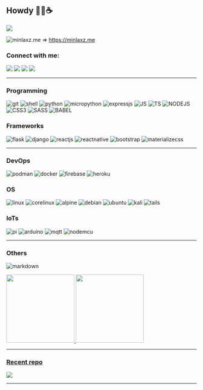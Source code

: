 ## Howdy 😶‍🌫️☕ 

![](https://komarev.com/ghpvc/?username=your-github-minlaxz&color=informational)

![minlaxz.me](https://img.shields.io/website-up-down-green-red/http/minlaxz.me.svg) => https://minlaxz.me

<h3 align="left">Connect with me:</h3>
<p align="left">
  
<a href="https://discord.gg/UmqY4eyB" target="_blank"><img src="https://img.shields.io/badge/Discord-7289DA?style=for-the-badge&logo=discord&logoColor=white" target="_blank"></a> 
<a href = "mailto:minminlaxz@gmail.com"><img src="https://img.shields.io/badge/-Gmail-%23333?style=for-the-badge&logo=gmail&logoColor=white" target="_blank"></a>
<a href="https://www.linkedin.com/in/min-min-latt-14b75117b" target="_blank"><img src="https://img.shields.io/badge/-LinkedIn-%230077B5?style=for-the-badge&logo=linkedin&logoColor=white" target="_blank"></a> 
<a href="https://www.facebook.com/minlaxz" target="_blank"><img src="https://img.shields.io/badge/-Facebook-%230077B5?style=for-the-badge&logo=facebook&logoColor=white" target="_blank"></a> 
</p>

<hr>

### Programming
![git](https://img.shields.io/badge/Git-E94E31?style=for-the-badge&logo=git&logoColor=white)
![shell](https://img.shields.io/badge/Shell_Script-121011?style=for-the-badge&logo=gnu-bash&logoColor=white)
![python](https://img.shields.io/badge/Python-3776AB?style=for-the-badge&logo=python&logoColor=white)
![micropython](https://img.shields.io/badge/Micro_Python-3776AB?style=for-the-badge&logo=micropython&logoColor=white)
![expressjs](https://img.shields.io/badge/Express.js-404D59?style=for-the-badge)
![JS](https://img.shields.io/badge/JavaScript-F3CF00?style=for-the-badge&logo=javascript&logoColor=white)
![TS](https://img.shields.io/badge/TypeScript-2F74C0?style=for-the-badge&logo=typescript&logoColor=white)
![NODEJS](https://img.shields.io/badge/Node.js-43853D?style=for-the-badge&logo=node.js&logoColor=white)
![CSS3](https://img.shields.io/badge/CSS3-264DE4?style=for-the-badge&logo=css3&logoColor=white)
![SASS](https://img.shields.io/badge/sass-C66293?style=for-the-badge&logo=sass&logoColor=white)
![BABEL](https://img.shields.io/badge/babel-F1D53C?style=for-the-badge&logo=babel&logoColor=white)



<!-- <h3 align="left">Programmings:</h3>
<div style="display: inline_block">
  <br>
  <img align="center" alt="CSS" height="30" width="40" src="https://raw.githubusercontent.com/devicons/devicon/master/icons/git/git-original.svg">
  <img align="center" alt="Js" height="30" width="40" src="https://raw.githubusercontent.com/devicons/devicon/master/icons/bash/bash-original.svg">
  <img align="center" alt="Python" height="30" width="40" src="https://raw.githubusercontent.com/devicons/devicon/master/icons/python/python-original.svg">
  <img align="center" alt="Js" height="30" width="40" src="https://raw.githubusercontent.com/devicons/devicon/master/icons/javascript/javascript-original.svg">
  <img align="center" alt="Js" height="30" width="40" src="https://raw.githubusercontent.com/devicons/devicon/master/icons/typescript/typescript-original.svg">
  <img align="center" alt="Node" height="30" width="40" src="https://raw.githubusercontent.com/devicons/devicon/master/icons/nodejs/nodejs-original.svg">
  <img align="center" alt="Python" height="30" width="40" src="https://raw.githubusercontent.com/devicons/devicon/master/icons/babel/babel-original.svg">
  <img align="center" alt="CSS" height="30" width="40" src="https://raw.githubusercontent.com/devicons/devicon/master/icons/css3/css3-original.svg">
  <img align="center" alt="CSS" height="30" width="40" src="https://raw.githubusercontent.com/devicons/devicon/master/icons/sass/sass-original.svg">
</div> -->

### Frameworks
![flask](https://img.shields.io/badge/Flask-000000?style=for-the-badge&logo=flask&logoColor=white)
![django](https://img.shields.io/badge/Django-092E20?style=for-the-badge&logo=django&logoColor=green)
![reactjs](https://img.shields.io/badge/React-20232A?style=for-the-badge&logo=react&logoColor=61DAFB)
![reactnative](https://img.shields.io/badge/React_Native-20232A?style=for-the-badge&logo=react&logoColor=61DAFB)
![bootstrap](https://img.shields.io/badge/Bootstrap-8412FB?style=for-the-badge&logo=bootstrap&logoColor=white)
![materializecss](https://img.shields.io/badge/MaterializeCSS-EB7077?style=for-the-badge&logo=materialize&logoColor=white)


<hr>

### DevOps
![podman](https://img.shields.io/badge/Podman-892CA0?style=for-the-badge&logo=podman&logoColor=black)
![docker](https://img.shields.io/badge/Docker-2996ED?style=for-the-badge&logo=docker&logoColor=black)
![firebase](https://img.shields.io/badge/firebase-ffca28?style=for-the-badge&logo=firebase&logoColor=black)
![heroku](https://img.shields.io/badge/heroku-3A0092?style=for-the-badge&logo=heroku&logoColor=black)

### OS
![linux](https://img.shields.io/badge/Linux-202020?style=for-the-badge&logo=linux&logoColor=white)
![corelinux](https://img.shields.io/badge/CoreLinux-000000?style=for-the-badge&logo=core-linux&logoColor=white)
![alpine](https://img.shields.io/badge/Alpine-16597F?style=for-the-badge&logo=alpine-linux&logoColor=white)
![debian](https://img.shields.io/badge/Debian-A3052F?style=for-the-badge&logo=debian&logoColor=white)
![ubuntu](https://img.shields.io/badge/Ubuntu-DD4814?style=for-the-badge&logo=ubuntu&logoColor=white)
![kali](https://img.shields.io/badge/Kali_Linux-557C94?style=for-the-badge&logo=kali-linux&logoColor=white)
![tails](https://img.shields.io/badge/Tails%20-56347C?&style=for-the-badge&logo=tails&logoColor=white)

### IoTs
![pi](https://img.shields.io/badge/raspberrypi-C41949?style=for-the-badge&logo=raspberrypi&logoColor=black)
![arduino](https://img.shields.io/badge/arduino-2F989D?style=for-the-badge&logo=arduino&logoColor=black)
![mqtt](https://img.shields.io/badge/MQTT-630064?style=for-the-badge&logo=mqtt&logoColor=black)
![nodemcu](https://img.shields.io/badge/NODEMCU-145582?style=for-the-badge&logo=nodemcu&logoColor=black)

<hr>


### Others
![markdown](https://img.shields.io/badge/Markdown-000000?style=for-the-badge&logo=markdown&logoColor=white)

<div>
  <a href="https://github.com/minlaxz">
  <img height="180em" src="https://github-readme-stats.vercel.app/api?username=minlaxz&show_icons=true&theme=dracula&include_all_commits=true&count_private=false"/>
  <img height="180em" src="https://github-readme-stats.vercel.app/api/top-langs/?username=minlaxz&layout=compact&langs_count=7&theme=dracula"/>
</div>

<hr>

### Recent repo
<a href="https://github.com/minlaxz/py-laxz">
  <img align="center" src="https://github-readme-stats.vercel.app/api/pin/?username=minlaxz&repo=py-laxz&theme=react&bg_color=1F222E&title_color=F85D7F&icon_color=F8D866&hide_border=true&show_icons=false"" />
</a>

<hr>
